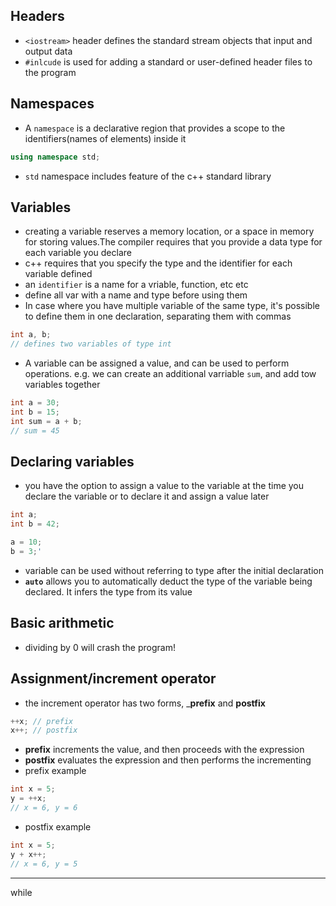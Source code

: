 ## Headers
- `<iostream>` header defines the standard stream objects that input and output data
- `#inlcude` is used for adding a standard or user-defined header files to the program

## Namespaces
- A `namespace` is a declarative region that provides a scope to the identifiers(names of elements) inside it

```cpp 
using namespace std;
```
- `std` namespace includes feature of the c++ standard library

## Variables
- creating a variable reserves a memory location, or a space in memory for storing values.The compiler requires that you provide a data type for each variable you declare
- c++ requires that you specify the type and the identifier for each variable defined
- an `identifier` is a name for a vriable, function, etc etc
- define all var with a name and type before using them
- In case where you have multiple variable of the same type, it's possible to define them in one declaration, separating them with commas
```cpp
int a, b;
// defines two variables of type int
```
- A variable can be assigned a value, and can be used to perform operations. e.g. we can create an additional varriable `sum`, and add tow variables together
```cpp
int a = 30;
int b = 15;
int sum = a + b;
// sum = 45
```

## Declaring variables
- you have the option to assign a value to the variable at the time you declare the variable or to declare it and assign a value later
```cpp
int a;
int b = 42;

a = 10;
b = 3;'
```
- variable can be used without referring to type after the initial declaration
- __`auto`__ allows you to automatically deduct the type of the variable being declared. It infers the type from its value

## Basic arithmetic
- dividing by 0 will crash the program!

## Assignment/increment operator
- the increment operator has two forms, ___prefix__ and __postfix__
```cpp
++x; // prefix
x++; // postfix
```
- __prefix__ increments the value, and then proceeds with the expression
- __postfix__ evaluates the expression and then performs the incrementing
- prefix example
```cpp
int x = 5;
y = ++x;
// x = 6, y = 6
```
- postfix example
```cpp
int x = 5;
y + x++;
// x = 6, y = 5
```

*** 
while
